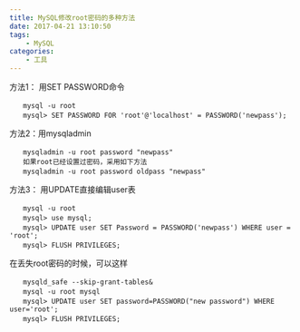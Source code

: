 ```yaml
---
title: MySQL修改root密码的多种方法
date: 2017-04-21 13:10:50
tags: 
    - MySQL
categories:
    - 工具
---
```


方法1： 用SET PASSWORD命令
```
　　mysql -u root
　　mysql> SET PASSWORD FOR 'root'@'localhost' = PASSWORD('newpass');
```
方法2：用mysqladmin
```
　　mysqladmin -u root password "newpass"
　　如果root已经设置过密码，采用如下方法
　　mysqladmin -u root password oldpass "newpass"
```
方法3： 用UPDATE直接编辑user表
```
　　mysql -u root
　　mysql> use mysql;
　　mysql> UPDATE user SET Password = PASSWORD('newpass') WHERE user = 'root';
　　mysql> FLUSH PRIVILEGES;
```
在丢失root密码的时候，可以这样
```
　　mysqld_safe --skip-grant-tables&
　　mysql -u root mysql
　　mysql> UPDATE user SET password=PASSWORD("new password") WHERE user='root';
　　mysql> FLUSH PRIVILEGES;
```
